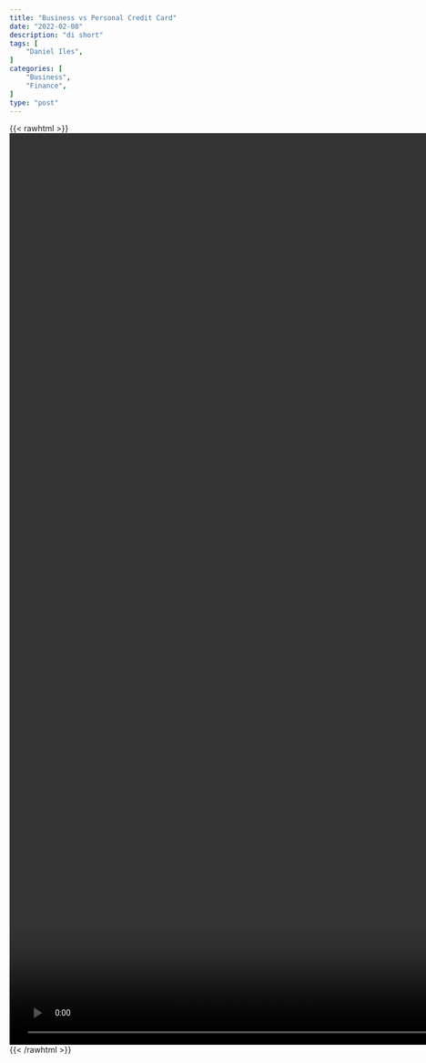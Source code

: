 ```yaml
---
title: "Business vs Personal Credit Card"
date: "2022-02-08"
description: "di short"
tags: [
    "Daniel Iles",
]
categories: [
    "Business",
    "Finance",
]
type: "post"
---
```

{{< rawhtml >}}
    <video style="height:40vh;width:auto" overflow="hidden" controls>
        <source src="https://clips.dev00ps.com/Daniel_Iles/Business_Vs_Personal_redit.mp4" type="video/mp4"> 
    </video>
{{< /rawhtml >}}